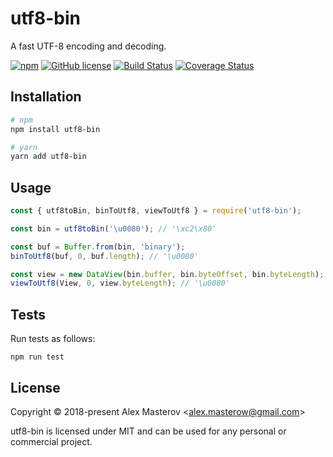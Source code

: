 # utf8-bin

A fast UTF-8 encoding and decoding.

[![npm](https://img.shields.io/npm/v/utf8-bin.svg)](https://www.npmjs.com/package/utf8-bin)
[![GitHub license](https://img.shields.io/badge/license-MIT-blue.svg)](LICENSE)
[![Build Status](https://travis-ci.org/AlexMasterov/utf8-bin.js.svg)](https://travis-ci.org/AlexMasterov/utf8-bin.js)
[![Coverage Status](https://coveralls.io/repos/github/AlexMasterov/utf8-bin.js/badge.svg?branch=master)](https://coveralls.io/github/AlexMasterov/utf8-bin.js?branch=master)

## Installation

```sh
# npm
npm install utf8-bin

# yarn
yarn add utf8-bin
```

## Usage

```javascript
const { utf8toBin, binToUtf8, viewToUtf8 } = require('utf8-bin');

const bin = utf8toBin('\u0080'); // '\xc2\x80'

const buf = Buffer.from(bin, 'binary');
binToUtf8(buf, 0, buf.length); // '\u0080'

const view = new DataView(bin.buffer, bin.byteOffset, bin.byteLength);
viewToUtf8(View, 0, view.byteLength); // '\u0080'
```

## Tests

Run tests as follows:

```
npm run test
```

## License

Copyright &#169; 2018-present Alex Masterov &lt;alex.masterow@gmail.com&gt;

utf8-bin is licensed under MIT and can be used for any personal or commercial project.
